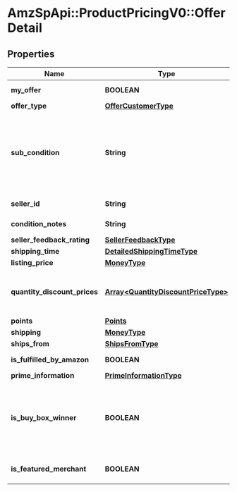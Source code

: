 # AmzSpApi::ProductPricingV0::OfferDetail

## Properties
Name | Type | Description | Notes
------------ | ------------- | ------------- | -------------
**my_offer** | **BOOLEAN** | When true, this is the seller&#x27;s offer. | [optional] 
**offer_type** | [**OfferCustomerType**](OfferCustomerType.md) |  | [optional] 
**sub_condition** | **String** | The subcondition of the item. Subcondition values: New, Mint, Very Good, Good, Acceptable, Poor, Club, OEM, Warranty, Refurbished Warranty, Refurbished, Open Box, or Other. | 
**seller_id** | **String** | The seller identifier for the offer. | [optional] 
**condition_notes** | **String** | Information about the condition of the item. | [optional] 
**seller_feedback_rating** | [**SellerFeedbackType**](SellerFeedbackType.md) |  | [optional] 
**shipping_time** | [**DetailedShippingTimeType**](DetailedShippingTimeType.md) |  | 
**listing_price** | [**MoneyType**](MoneyType.md) |  | 
**quantity_discount_prices** | [**Array&lt;QuantityDiscountPriceType&gt;**](QuantityDiscountPriceType.md) | List of &#x60;QuantityDiscountPrice&#x60; that contains item&#x27;s pricing information when buy in bulk. | [optional] 
**points** | [**Points**](Points.md) |  | [optional] 
**shipping** | [**MoneyType**](MoneyType.md) |  | 
**ships_from** | [**ShipsFromType**](ShipsFromType.md) |  | [optional] 
**is_fulfilled_by_amazon** | **BOOLEAN** | When true, the offer is fulfilled by Amazon. | 
**prime_information** | [**PrimeInformationType**](PrimeInformationType.md) |  | [optional] 
**is_buy_box_winner** | **BOOLEAN** | When true, the offer is currently in the Buy Box. There can be up to two Buy Box winners at any time per ASIN, one that is eligible for Prime and one that is not eligible for Prime. | [optional] 
**is_featured_merchant** | **BOOLEAN** | When true, the seller of the item is eligible to win the Buy Box. | [optional] 

